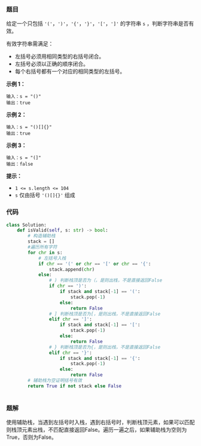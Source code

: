 ### 题目

给定一个只包括 `'('`，`')'`，`'{'`，`'}'`，`'['`，`']'` 的字符串 `s` ，判断字符串是否有效。

有效字符串需满足：

- 左括号必须用相同类型的右括号闭合。
- 左括号必须以正确的顺序闭合。
- 每个右括号都有一个对应的相同类型的左括号。
 

**示例 1：**

```
输入：s = "()"
输出：true
```

**示例 2：**

```
输入：s = "()[]{}"
输出：true
```

**示例 3：**

```
输入：s = "(]"
输出：false
``` 

**提示：**

- `1 <= s.length <= 104`
- `s` 仅由括号 `'()[]{}'` 组成


### 代码

```python
class Solution:
    def isValid(self, s: str) -> bool:
        # 构造辅助栈
        stack = []
        #遍历所有字符
        for chr in s:
            # 左括号入栈
            if chr == '(' or chr == '[' or chr == '{':
                stack.append(chr)
            else:
                # ) 判断栈顶是否为（，是则出栈，不是直接返回False
                if chr == ')':
                    if stack and stack[-1] == '(':
                        stack.pop(-1)
                    else:
                        return False
                # ] 判断栈顶是否为[，是则出栈，不是直接返回False
                elif chr == ']':
                    if stack and stack[-1] == '[':
                        stack.pop(-1)
                    else:
                        return False
                # } 判断栈顶是否为{，是则出栈，不是直接返回False
                elif chr == '}':
                    if stack and stack[-1] == '{':
                        stack.pop(-1)
                    else:
                        return False
        # 辅助栈为空证明括号有效
        return True if not stack else False
            
```

### 题解

使用辅助栈，当遇到左括号时入栈，遇到右括号时，判断栈顶元素，如果可以匹配则栈顶元素出栈，不匹配直接返回False。遍历一遍之后，如果辅助栈为空则为True，否则为False。